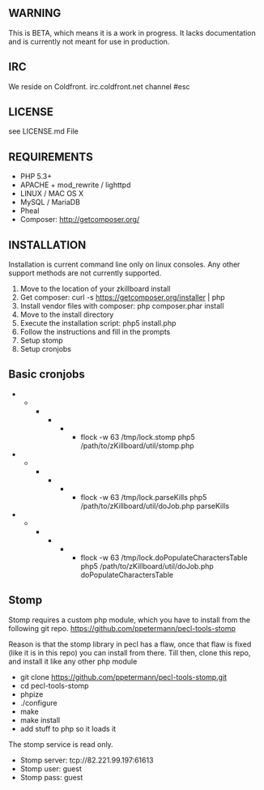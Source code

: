 ## WARNING
This is BETA, which means it is a work in progress.  It lacks documentation and is currently
not meant for use in production.

## IRC
We reside on Coldfront.
irc.coldfront.net
channel #esc

## LICENSE
see LICENSE.md File

## REQUIREMENTS
- PHP 5.3+
- APACHE + mod_rewrite / lighttpd
- LINUX / MAC OS X
- MySQL / MariaDB
- Pheal
- Composer: http://getcomposer.org/

## INSTALLATION
Installation is current command line only on linux consoles.  Any other support methods are
not currently supported.

1. Move to the location of your zkillboard install
2. Get composer: curl -s https://getcomposer.org/installer | php
3. Install vendor files with composer: php composer.phar install
3. Move to the install directory
4. Execute the installation script: php5 install.php
5. Follow the instructions and fill in the prompts
6. Setup stomp
7. Setup cronjobs

## Basic cronjobs
- * * * * * flock -w 63 /tmp/lock.stomp php5 /path/to/zKillboard/util/stomp.php
- * * * * * flock -w 63 /tmp/lock.parseKills php5 /path/to/zKillboard/util/doJob.php parseKills
- * * * * * flock -w 63 /tmp/lock.doPopulateCharactersTable php5 /path/to/zKillboard/util/doJob.php doPopulateCharactersTable

## Stomp
Stomp requires a custom php module, which you have to install from the following git repo.
https://github.com/ppetermann/pecl-tools-stomp

Reason is that the stomp library in pecl has a flaw, once that flaw is fixed (like it is in this repo) you can install from there.
Till then, clone this repo, and install it like any other php module

- git clone https://github.com/ppetermann/pecl-tools-stomp.git
- cd pecl-tools-stomp
- phpize
- ./configure
- make
- make install
- add stuff to php so it loads it

The stomp service is read only.
- Stomp server: tcp://82.221.99.197:61613
- Stomp user: guest
- Stomp pass: guest
